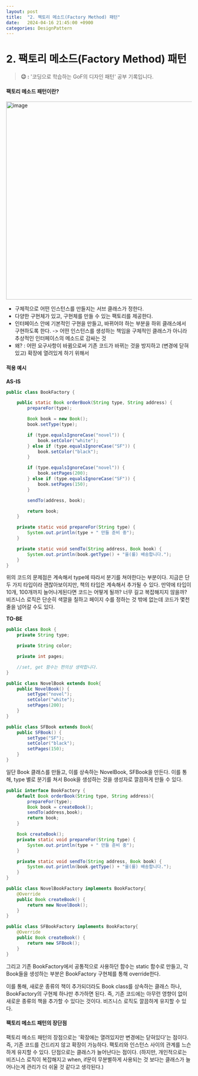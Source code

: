 ```yaml
---
layout: post
title:  "2. 팩토리 메소드(Factory Method) 패턴"
date:   2024-04-16 21:45:00 +0900
categories: DesignPattern
---
```


# 2. 팩토리 메소드(Factory Method) 패턴

> **😉 :** '코딩으로 학습하는 GoF의 디자인 패턴' 공부 기록입니다.

<h4> 팩토리 메소드 패턴이란? </h4>

<img width="536" alt="image" src="https://github.com/JiyoungMa/JiyoungMa.github.io/assets/50768959/3fcf6c6b-8538-4d7c-b4ba-9872ef6ba60b">

- 구체적으로 어떤 인스턴스를 만들지는 서브 클래스가 정한다.
- 다양한 구현체가 있고, 구현체를 만들 수 있는 팩토리를 제공한다.
- 인터페이스 안에 기본적인 구현을 만들고, 바뀌어야 하는 부분을 하위 클래스에서 구현하도록 한다.
-> 어떤 인스턴스를 생성하는 책임을 구체적인 클래스가 아니라 추상적인 인터페이스의 메소드로 감싸는 것
- 왜? : 어떤 요구사항이 바뀜으로써 기존 코드가 바뀌는 것을 방지하고 (변경에 닫혀있고) 확장에 열려있게 하기 위해서

<h4>적용 예시</h4>

**AS-IS**
```Java
public class BookFactory {

    public static Book orderBook(String type, String address) {
        prepareFor(type);

        Book book = new Book();
        book.setType(type);

        if (type.equalsIgnoreCase("novel")) {
            book.setColor("white");
        } else if (type.equalsIgnoreCase("SF")) {
            book.setColor("black");
        }

        if (type.equalsIgnoreCase("novel")) {
            book.setPages(200);
        } else if (type.equalsIgnoreCase("SF")) {
            book.setPages(150);
        }

        sendTo(address, book);

        return book;
    }

    private static void prepareFor(String type) {
        System.out.println(type + " 만들 준비 중");
    }

    private static void sendTo(String address, Book book) {
        System.out.println(book.getType() + "을(를) 배송합니다.");
    }
}
```
위의 코드의 문제점은 계속해서 type에 따라서 분기를 쳐야한다는 부분이다.
지금은 단 두 가지 타입이라 괜찮아보이지만, 책의 타입은 계속해서 추가될 수 있다.
만약에 타입이 10개, 100개까지 늘어나게된다면 코드는 어떻게 될까?
너무 길고 복잡해지지 않을까? 비즈니스 로직은 단순히 색깔을 칠하고 페이지 수를 정하는 것 밖에 없는데 코드가 몇천줄을 넘어갈 수도 있다.

**TO-BE**
```Java
public class Book {
    private String type;

    private String color;

    private int pages;

    //set, get 함수는 편의상 생략합니다.
}

public class NovelBook extends Book{
    public NovelBook() {
        setType("novel");
        setColor("white");
        setPages(200);
    }
}

public class SFBook extends Book{
    public SFBook() {
        setType("SF");
        setColor("black");
        setPages(150);
    }
}
```

일단 Book 클래스를 만들고, 이를 상속하는 NovelBook, SFBook을 만든다.
이를 통해, type 별로 분기를 쳐서 Book을 생성하는 것을 생성자로 깔끔하게 만들 수 있다.

```Java
public interface BookFactory {
    default Book orderBook(String type, String address){
        prepareFor(type);
        Book book = createBook();
        sendTo(address,book);
        return book;
    }

    Book createBook();
    private static void prepareFor(String type) {
        System.out.println(type + " 만들 준비 중");
    }

    private static void sendTo(String address, Book book) {
        System.out.println(book.getType() + "을(를) 배송합니다.");
    }
}

public class NovelBookFactory implements BookFactory{
    @Override
    public Book createBook() {
        return new NovelBook();
    }
}

public class SFBookFactory implements BookFactory{
    @Override
    public Book createBook() {
        return new SFBook();
    }
}
```
그리고 기존 BookFactory에서 공통적으로 사용하던 함수는 static 함수로 만들고, 각 Book들을 생성하는 부분은 BookFactory 구현체를 통해 override한다.

이를 통해, 새로운 종류의 책이 추가되더라도 Book class를 상속하는 클래스 하나, BookFactory의 구현체 하나만 추가하면 된다. 즉, 기존 코드에는 아무런 영향이 없이 새로운 종류의 책을 추가할 수 있다는 것이다.
비즈니스 로직도 깔끔하게 유지할 수 있다.

<h4>팩토리 메소드 패턴의 장단점</h4>
팩토리 메소드 패턴의 장점으로는 '확장에는 열려있지만 변경에는 닫혀있다'는 점이다. 즉, 기존 코드를 건드리지 않고 확장이 가능하다. 팩토리와 인스턴스 사이의 관계를 느슨하게 유지할 수 있다.
단점으로는 클래스가 늘어난다는 점이다. (하지만, 개인적으로는 비즈니스 로직이 복잡해지고 when, if문이 무분별하게 사용되는 것 보다는 클래스가 늘어나는게 관리가 더 쉬울 것 같다고 생각된다.)
